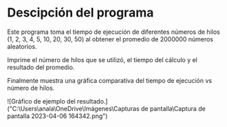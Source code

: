 # Descipción del programa
Este programa toma el tiempo de ejecución de diferentes números de hilos (1, 2, 3, 4, 5, 10, 20, 30, 50) al obtener el promedio de 2000000 números aleatorios.


Imprime el número de hilos que se utilizó, el tiempo del cálculo y el resultado del promedio.


Finalmente muestra una gráfica comparativa del tiempo de ejecución vs número de hilos.


![Gráfico de ejemplo del resultado.]("C:\Users\anala\OneDrive\Imágenes\Capturas de pantalla\Captura de pantalla 2023-04-06 164342.png")
